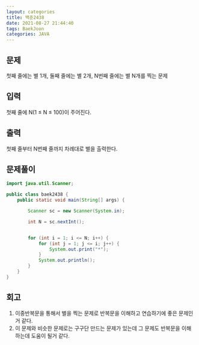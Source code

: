 ```yaml
---
layout: categories
title: 백준2438
date: 2021-08-27 21:44:40
tags: BaekJoon
categories: JAVA
---
```

## 문제
첫째 줄에는 별 1개, 둘째 줄에는 별 2개, N번째 줄에는 별 N개를 찍는 문제

## 입력
첫째 줄에 N(1 ≤ N ≤ 100)이 주어진다.

## 출력
첫째 줄부터 N번째 줄까지 차례대로 별을 출력한다.

## 문제풀이
```java
import java.util.Scanner;

public class baek2438 {
    public static void main(String[] args) {

        Scanner sc = new Scanner(System.in);

        int N = sc.nextInt();


        for (int i = 1; i <= N; i++) {
            for (int j = 1; j <= i; j++) {
                System.out.print("*");
            }
            System.out.println();
        }
    }
}
```

## 회고
1. 이중반복문을 통해서 별을 찍는 문제로 반복문을 이해하고 연습하기에 좋은 문제인거 같다. 
2. 이 문제와 비슷한 문제로는 구구단 만드는 문제가 있는데 그 문제도 반복문을 이해하는데 도움이 될거 같다.